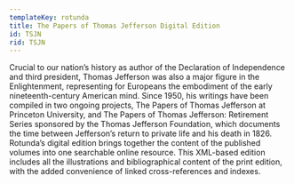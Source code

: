 ```yaml
---
templateKey: rotunda
title: The Papers of Thomas Jefferson Digital Edition
id: TSJN
rid: TSJN
---
```

Crucial to our nation’s history as author of the Declaration of Independence and third president, Thomas Jefferson was also a major figure in the Enlightenment, representing for Europeans the embodiment of the early nineteenth-century American mind. Since 1950, his writings have been compiled in two ongoing projects, The Papers of Thomas Jefferson at Princeton University, and The Papers of Thomas Jefferson: Retirement Series sponsored by the Thomas Jefferson Foundation, which documents the time between Jefferson’s return to private life and his death in 1826. Rotunda’s digital edition brings together the content of the published volumes into one searchable online resource. This XML-based edition includes all the illustrations and bibliographical content of the print edition, with the added convenience of linked cross-references and indexes.